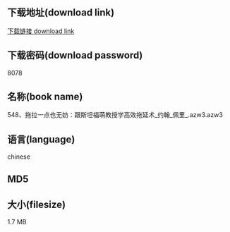 ## 下载地址(download link)
[下载链接 download link](https://tutu365.netlify.app/?s=548%E3%80%81%E6%8B%96%E6%8B%89%E4%B8%80%E7%82%B9%E4%B9%9F%E6%97%A0%E5%A6%A8%EF%BC%9A%E8%B7%9F%E6%96%AF%E5%9D%A6%E7%A6%8F%E8%90%8C%E6%95%99%E6%8E%88%E5%AD%A6%E9%AB%98%E6%95%88%E6%8B%96%E5%BB%B6%E6%9C%AF_%E7%BA%A6%E7%BF%B0_%E4%BD%A9%E9%87%8C_.azw3)

## 下载密码(download password)
8078

## 名称(book name)
548、拖拉一点也无妨：跟斯坦福萌教授学高效拖延术_约翰_佩里_.azw3.azw3

## 语言(language)
chinese

## MD5


## 大小(filesize)
1.7 MB
